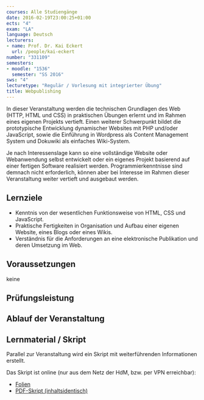 ```yaml
---
courses: Alle Studiengänge
date: 2016-02-19T23:00:25+01:00
ects: "4"
exam: "LA"
language: Deutsch
lecturers:
- name: Prof. Dr. Kai Eckert
  url: /people/kai-eckert
number: "331109"
semesters:
- moodle: "1536"
  semester: "SS 2016"
sws: "4"
lecturetype: "Regulär / Vorlesung mit integrierter Übung"
title: Webpublishing
---
```


In dieser Veranstaltung werden die technischen Grundlagen des Web (HTTP, HTML und CSS) in praktischen Übungen erlernt und im Rahmen eines eigenen Projekts vertieft. Einen weiterer Schwerpunkt bildet die prototypische Entwicklung dynamischer Websites mit PHP und/oder JavaScript, sowie die Einführung in Wordpress als Content Management System und Dokuwiki als einfaches Wiki-System.

Je nach Interessenslage kann so eine vollständige Website oder Webanwendung selbst entwickelt oder ein eigenes Projekt basierend auf einer fertigen Software realisiert werden. Programmierkenntnisse sind demnach nicht erforderlich, können aber bei Interesse im Rahmen dieser Veranstaltung weiter vertieft und ausgebaut werden.

## Lernziele
- Kenntnis von der wesentlichen Funktionsweise von HTML, CSS und JavaScript.
- Praktische Fertigkeiten in Organisation und Aufbau einer eigenen Website, eines Blogs oder eines Wikis.
- Verständnis für die Anforderungen an eine elektronische Publikation und deren Umsetzung im Web.

## Voraussetzungen
keine

## Prüfungsleistung

## Ablauf der Veranstaltung

## Lernmaterial / Skript
Parallel zur Veranstaltung wird ein Skript mit weiterführenden Informationen erstellt.

Das Skript ist online (nur aus dem Netz der HdM, bzw. per VPN erreichbar):

- [Folien](https://www.hdm-stuttgart.de/intranet/~eckert/teaching/ss16/webpublishing/webpublishing.html)
- [PDF-Skript (inhaltsidentisch)](https://www.hdm-stuttgart.de/intranet/~eckert/teaching/ss16/webpublishing/webpublishing.pdf)
